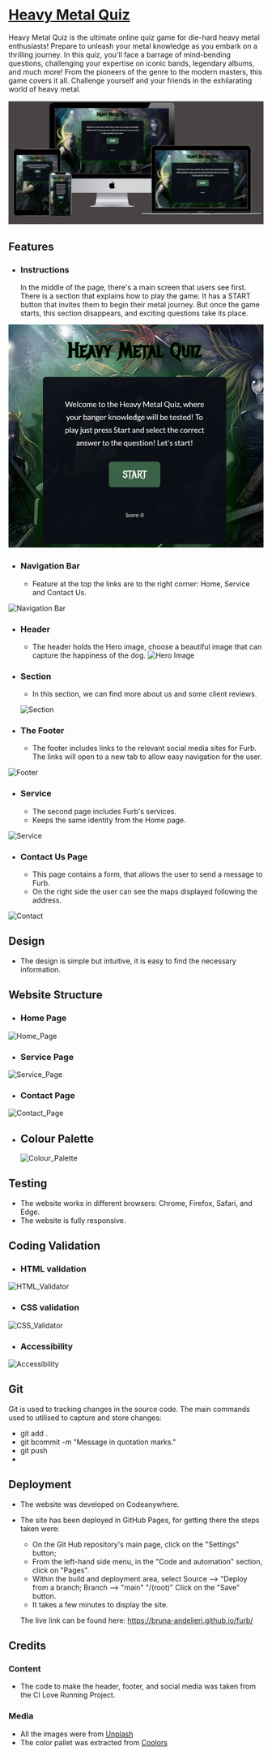 # [Heavy Metal Quiz](https://bruna-andelieri.github.io/milestone2/)

Heavy Metal Quiz is the ultimate online quiz game for die-hard heavy metal enthusiasts! Prepare to unleash your metal knowledge as you embark on a thrilling journey. In this quiz, you'll face a barrage of mind-bending questions, challenging your expertise on iconic bands, legendary albums, and much more! From the pioneers of the genre to the modern masters, this game covers it all. Challenge yourself and your friends in the exhilarating world of heavy metal.

![Responsive Mockup](/assets/images/media/responsive.jpg)

## Features

- ### __Instructions__
    In the middle of the page, there's a main screen that users see first. There is a section that explains how to play the game. It has a START button that invites them to begin their metal journey. But once the game starts, this section disappears, and exciting questions take its place.


![start](/assets/images/media/start.jpg)

- ### __Navigation Bar__
  - Feature at the top the links are to the right corner: Home, Service and Contact Us.

![Navigation Bar](/assets/images/media/navigation_bar.jpg)

- ### __Header__
  - The header holds the Hero image, choose a beautiful image that can capture the happiness of the dog.
![Hero Image](/assets/images/media/hero_image.jpg)

- ### __Section__
  - In this section, we can find more about us and some client reviews.
  
  ![Section](/assets/images/media/section.jpg) 
  

  

- ### __The Footer__
  - The footer includes links to the relevant social media sites for Furb. The links will open to a new tab to allow easy navigation for the user.
  
![Footer](/assets/images/media/footer.jpg)

- ### __Service__
  - The second page includes Furb's services.
  - Keeps the same identity from the Home page.

![Service](/assets/images/media/service.jpg)

- ### __Contact Us Page__
  - This page contains a form, that allows the user to send a message to Furb.
  - On the right side the user can see the maps displayed following the address. 

![Contact](/assets/images/media/contact.jpg)

  ## Design
  
  - The design is simple but intuitive, it is easy to find the necessary information.
  
## Website Structure
  
  - ### Home Page
  
  ![Home_Page](/assets/images/media/home_page.jpg)
  
 - ### Service Page
 
 ![Service_Page](/assets/images/media/service_page.jpg)
 
-  ### Contact Page
 ![Contact_Page](/assets/images/media/contact_page.jpg)
 
- ## Colour Palette
  
  ![Colour_Palette](/assets/images/media/color_palette.jpg)


## Testing

  - The website works in different browsers: Chrome, Firefox, Safari, and Edge.
  - The website is fully responsive.
  

## __Coding Validation__

- ### HTML validation

![HTML_Validator](/assets/images/media/html_validator.jpg)

- ### CSS validation

![CSS_Validator](/assets/images/media/css_validator.jpg)

- ### Accessibility

![Accessibility](/assets/images/media/accessibility.jpg)

## __Git__
Git is used to tracking changes in the source code. The main commands used to utilised to capture and store changes:

- git add .
- git bcommit -m "Message in quotation marks."
- git push
- 
## __Deployment__

  - The website was developed on Codeanywhere.

  - The site has been deployed in GitHub Pages, for getting there the steps taken were:
    - On the Git Hub repository's main page, click on the "Settings" button;
    - From the left-hand side menu, in the "Code and automation" section, click on "Pages".
    - Within the build and deployment area, select
    Source --> "Deploy from a branch; 
    Branch --> "main" "/(root)"
    Click on the "Save" button.
     - It takes a few minutes to display the site.

     The live link can be found here:
     https://bruna-andelieri.github.io/furb/

## Credits

  ### Content

  - The code to make the header, footer, and social media was taken from the CI Love Running Project.

  ### Media

  - All the images were from [Unplash](https://unsplash.com/)
  - The color pallet was extracted from [Coolors](https://coolors.co/)
